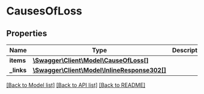 # CausesOfLoss

## Properties
Name | Type | Description | Notes
------------ | ------------- | ------------- | -------------
**items** | [**\Swagger\Client\Model\CauseOfLoss[]**](CauseOfLoss.md) |  | [optional] 
**_links** | [**\Swagger\Client\Model\InlineResponse302[]**](InlineResponse302.md) |  | [optional] 

[[Back to Model list]](../README.md#documentation-for-models) [[Back to API list]](../README.md#documentation-for-api-endpoints) [[Back to README]](../README.md)


